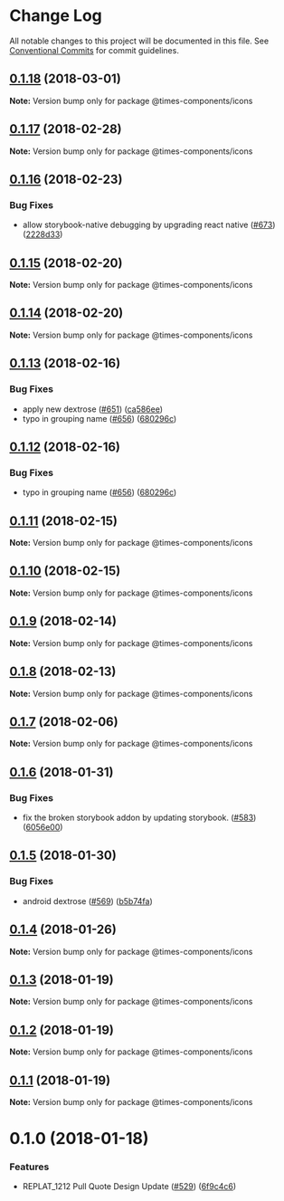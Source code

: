 # Change Log

All notable changes to this project will be documented in this file.
See [Conventional Commits](https://conventionalcommits.org) for commit guidelines.

<a name="0.1.18"></a>
## [0.1.18](https://github.com/newsuk/times-components/compare/@times-components/icons@0.1.17...@times-components/icons@0.1.18) (2018-03-01)




**Note:** Version bump only for package @times-components/icons

<a name="0.1.17"></a>
## [0.1.17](https://github.com/newsuk/times-components/compare/@times-components/icons@0.1.16...@times-components/icons@0.1.17) (2018-02-28)




**Note:** Version bump only for package @times-components/icons

<a name="0.1.16"></a>
## [0.1.16](https://github.com/newsuk/times-components/compare/@times-components/icons@0.1.15...@times-components/icons@0.1.16) (2018-02-23)


### Bug Fixes

* allow storybook-native debugging by upgrading react native ([#673](https://github.com/newsuk/times-components/issues/673)) ([2228d33](https://github.com/newsuk/times-components/commit/2228d33))




<a name="0.1.15"></a>
## [0.1.15](https://github.com/newsuk/times-components/compare/@times-components/icons@0.1.14...@times-components/icons@0.1.15) (2018-02-20)




**Note:** Version bump only for package @times-components/icons

<a name="0.1.14"></a>
## [0.1.14](https://github.com/newsuk/times-components/compare/@times-components/icons@0.1.13...@times-components/icons@0.1.14) (2018-02-20)




**Note:** Version bump only for package @times-components/icons

<a name="0.1.13"></a>
## [0.1.13](https://github.com/newsuk/times-components/compare/@times-components/icons@0.1.11...@times-components/icons@0.1.13) (2018-02-16)


### Bug Fixes

* apply new dextrose ([#651](https://github.com/newsuk/times-components/issues/651)) ([ca586ee](https://github.com/newsuk/times-components/commit/ca586ee))
* typo in grouping name ([#656](https://github.com/newsuk/times-components/issues/656)) ([680296c](https://github.com/newsuk/times-components/commit/680296c))




<a name="0.1.12"></a>
## [0.1.12](https://github.com/newsuk/times-components/compare/@times-components/icons@0.1.11...@times-components/icons@0.1.12) (2018-02-16)


### Bug Fixes

* typo in grouping name ([#656](https://github.com/newsuk/times-components/issues/656)) ([680296c](https://github.com/newsuk/times-components/commit/680296c))




<a name="0.1.11"></a>
## [0.1.11](https://github.com/newsuk/times-components/compare/@times-components/icons@0.1.10...@times-components/icons@0.1.11) (2018-02-15)




**Note:** Version bump only for package @times-components/icons

<a name="0.1.10"></a>
## [0.1.10](https://github.com/newsuk/times-components/compare/@times-components/icons@0.1.9...@times-components/icons@0.1.10) (2018-02-15)




**Note:** Version bump only for package @times-components/icons

<a name="0.1.9"></a>
## [0.1.9](https://github.com/newsuk/times-components/compare/@times-components/icons@0.1.8...@times-components/icons@0.1.9) (2018-02-14)




**Note:** Version bump only for package @times-components/icons

<a name="0.1.8"></a>
## [0.1.8](https://github.com/newsuk/times-components/compare/@times-components/icons@0.1.7...@times-components/icons@0.1.8) (2018-02-13)




**Note:** Version bump only for package @times-components/icons

<a name="0.1.7"></a>
## [0.1.7](https://github.com/newsuk/times-components/compare/@times-components/icons@0.1.6...@times-components/icons@0.1.7) (2018-02-06)




**Note:** Version bump only for package @times-components/icons

<a name="0.1.6"></a>
## [0.1.6](https://github.com/newsuk/times-components/compare/@times-components/icons@0.1.5...@times-components/icons@0.1.6) (2018-01-31)


### Bug Fixes

* fix the broken storybook addon by updating storybook. ([#583](https://github.com/newsuk/times-components/issues/583)) ([6056e00](https://github.com/newsuk/times-components/commit/6056e00))




<a name="0.1.5"></a>
## [0.1.5](https://github.com/newsuk/times-components/compare/@times-components/icons@0.1.4...@times-components/icons@0.1.5) (2018-01-30)


### Bug Fixes

* android dextrose ([#569](https://github.com/newsuk/times-components/issues/569)) ([b5b74fa](https://github.com/newsuk/times-components/commit/b5b74fa))




<a name="0.1.4"></a>
## [0.1.4](https://github.com/newsuk/times-components/compare/@times-components/icons@0.1.3...@times-components/icons@0.1.4) (2018-01-26)




**Note:** Version bump only for package @times-components/icons

<a name="0.1.3"></a>
## [0.1.3](https://github.com/newsuk/times-components/compare/@times-components/icons@0.1.2...@times-components/icons@0.1.3) (2018-01-19)




**Note:** Version bump only for package @times-components/icons

<a name="0.1.2"></a>
## [0.1.2](https://github.com/newsuk/times-components/compare/@times-components/icons@0.1.0...@times-components/icons@0.1.2) (2018-01-19)




**Note:** Version bump only for package @times-components/icons

<a name="0.1.1"></a>
## [0.1.1](https://github.com/newsuk/times-components/compare/@times-components/icons@0.1.0...@times-components/icons@0.1.1) (2018-01-19)




**Note:** Version bump only for package @times-components/icons

<a name="0.1.0"></a>
# 0.1.0 (2018-01-18)


### Features

* REPLAT_1212 Pull Quote Design Update ([#529](https://github.com/newsuk/times-components/issues/529)) ([6f9c4c6](https://github.com/newsuk/times-components/commit/6f9c4c6))
